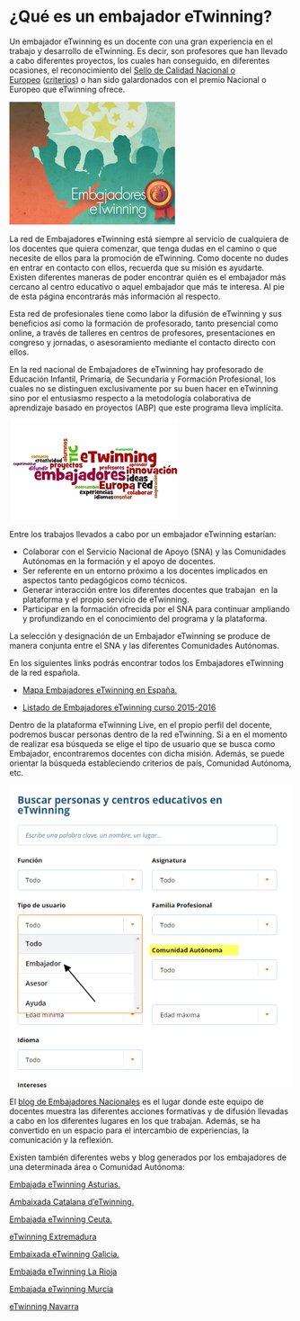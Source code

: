 
# ¿Qué es un embajador eTwinning?

Un embajador eTwinning es un docente con una gran experiencia en el trabajo y desarrollo de eTwinning. Es decir, son profesores que han llevado a cabo diferentes proyectos, los cuales han conseguido, en diferentes ocasiones, el reconocimiento del [Sello de Calidad Nacional o Europeo](http://www.etwinning.es/es/ideas/recomendaciones/943-criterios-de-evaluacion-de-sellos-de-calidad-nacional) ([criterios](http://etwinning.es/criterios-de-evaluacion-de-sellos-de-calidad-nacional-etwinning/?lang=es)) o han sido galardonados con el premio Nacional o Europeo que eTwinning ofrece.


![eTwinning.es](img/embajadores1.png)

La red de Embajadores eTwinning está siempre al servicio de cualquiera de los docentes que quiera comenzar, que tenga dudas en el camino o que necesite de ellos para la promoción de eTwinning. Como docente no dudes en entrar en contacto con ellos, recuerda que su misión es ayudarte. Existen diferentes maneras de poder encontrar quién es el embajador más cercano al centro educativo o aquel embajador que más te interesa. Al pie de esta página encontrarás más información al respecto. 

Esta red de profesionales tiene como labor la difusión de eTwinning y sus beneficios así como la formación de profesorado, tanto presencial como online, a través de talleres en centros de profesores, presentaciones en congreso y jornadas, o asesoramiento mediante el contacto directo con ellos.

En la red nacional de Embajadores de eTwinning hay profesorado de Educación Infantil, Primaria, de Secundaria y Formación Profesional, los cuales no se distinguen exclusivamente por su buen hacer en eTwinning sino por el entusiasmo respecto a la metodología colaborativa de aprendizaje basado en proyectos (ABP) que este programa lleva implícita. 

![eTwinning.es](img/embajadores_eTwinning_2.png)

Entre los trabajos llevados a cabo por un embajador eTwinning estarían:

* Colaborar con el Servicio Nacional de Apoyo (SNA) y las Comunidades Autónomas en la formación y el apoyo de docentes. 
* Ser referente en un entorno próximo a los docentes implicados en aspectos tanto pedagógicos como técnicos. 
* Generar interacción entre los diferentes docentes que trabajan  en la plataforma y el propio servicio de eTwinning. 
* Participar en la formación ofrecida por el SNA para continuar ampliando y profundizando en el conocimiento del programa y la plataforma. 

La selección y designación de un Embajador eTwinning se produce de manera conjunta entre el SNA y las diferentes Comunidades Autónomas.

En los siguientes links podrás encontrar todos los Embajadores eTwinning de la red española.

* [Mapa Embajadores eTwinning en España.](https://www.etwinning.net/en/pub/connect/browse_people_schools_and_pro/ambassadors.cfm?c=724#results)

* [Listado de Embajadores eTwinning curso 2015-2016](http://etwinning.es/listado-de-embajadores-etwinning-20152016/?lang=es)

Dentro de la plataforma eTwinning Live, en el propio perfil del docente, podremos buscar personas dentro de la red eTwinning. Si a en el momento de realizar esa búsqueda se elige el tipo de usuario que se busca como Embajador, encontraremos docentes con dicha misión. Además, se puede orientar la búsqueda estableciendo criterios de país, Comunidad Autónoma, etc.

![](img/embajadores_en_twinspace.png)

El [blog de Embajadores Nacionales](http://embajadoresetwinning.blogspot.com.es/) es el lugar donde este equipo de docentes muestra las diferentes acciones formativas y de difusión llevadas a cabo en los diferentes lugares en los que trabajan. Además, se ha convertido en un espacio para el intercambio de experiencias, la comunicación y la reflexión. 

Existen también diferentes webs y blog generados por los embajadores de una determinada área o Comunidad Autónoma:

[Embajada eTwinning Asturias.](http://embajadaetwinningasturias.blogspot.com.es/?m=0)

[Ambaixada Catalana d’eTwinning.](http://ambaixadacatalanaetwinning.blogspot.com.es/)

[Embajada eTwinning Ceuta. ](http://embajadaetwinningceuta.blogspot.com/)

[eTwinning Extremadura](http://etwinning.educarex.es/)

[Embaixada eTwinning Galicia.](http://embaixadaetwinning.blogspot.com.es/)

[Embajada eTwinning La Rioja](https://etwinninglarioja.wordpress.com/)

[Embajada eTwinning Murcia](http://etwinnico.blogspot.com/p/equipo-de-embajadores.html)

[eTwinning Navarra](http://etwinningnavarra.blogspot.com/)